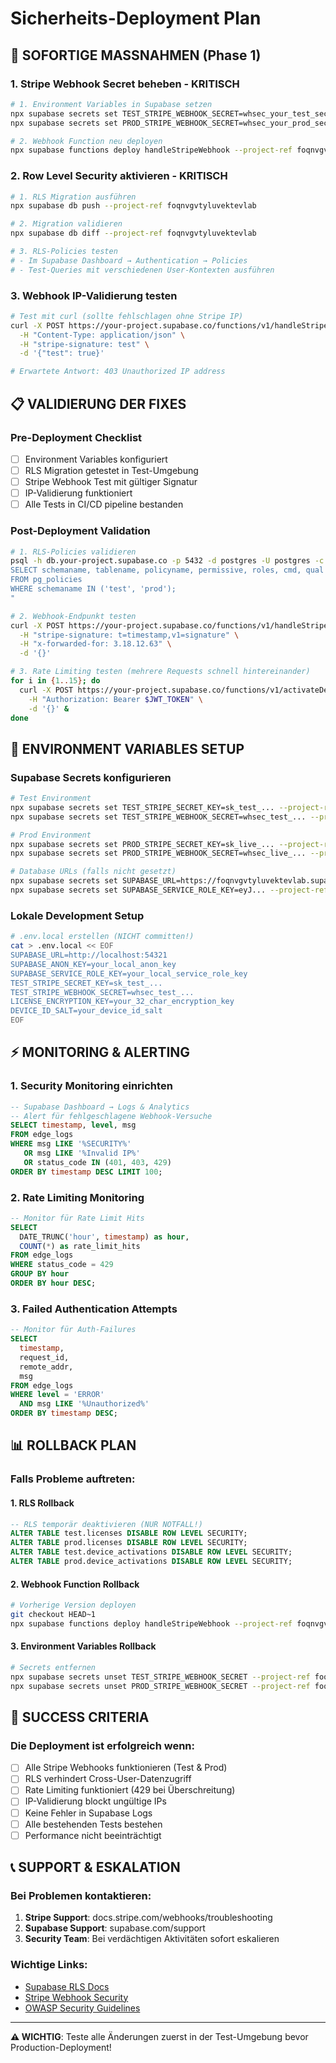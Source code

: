 # Sicherheits-Deployment Plan

## 🚨 SOFORTIGE MASSNAHMEN (Phase 1)

### 1. Stripe Webhook Secret beheben - KRITISCH
```bash
# 1. Environment Variables in Supabase setzen
npx supabase secrets set TEST_STRIPE_WEBHOOK_SECRET=whsec_your_test_secret
npx supabase secrets set PROD_STRIPE_WEBHOOK_SECRET=whsec_your_prod_secret

# 2. Webhook Function neu deployen
npx supabase functions deploy handleStripeWebhook --project-ref foqnvgvtyluvektevlab
```

### 2. Row Level Security aktivieren - KRITISCH
```bash
# 1. RLS Migration ausführen
npx supabase db push --project-ref foqnvgvtyluvektevlab

# 2. Migration validieren
npx supabase db diff --project-ref foqnvgvtyluvektevlab

# 3. RLS-Policies testen
# - Im Supabase Dashboard → Authentication → Policies
# - Test-Queries mit verschiedenen User-Kontexten ausführen
```

### 3. Webhook IP-Validierung testen
```bash
# Test mit curl (sollte fehlschlagen ohne Stripe IP)
curl -X POST https://your-project.supabase.co/functions/v1/handleStripeWebhook \
  -H "Content-Type: application/json" \
  -H "stripe-signature: test" \
  -d '{"test": true}'

# Erwartete Antwort: 403 Unauthorized IP address
```

## 📋 VALIDIERUNG DER FIXES

### Pre-Deployment Checklist
- [ ] Environment Variables konfiguriert
- [ ] RLS Migration getestet in Test-Umgebung  
- [ ] Stripe Webhook Test mit gültiger Signatur
- [ ] IP-Validierung funktioniert
- [ ] Alle Tests in CI/CD pipeline bestanden

### Post-Deployment Validation
```bash
# 1. RLS-Policies validieren
psql -h db.your-project.supabase.co -p 5432 -d postgres -U postgres -c "
SELECT schemaname, tablename, policyname, permissive, roles, cmd, qual 
FROM pg_policies 
WHERE schemaname IN ('test', 'prod');
"

# 2. Webhook-Endpunkt testen
curl -X POST https://your-project.supabase.co/functions/v1/handleStripeWebhook \
  -H "stripe-signature: t=timestamp,v1=signature" \
  -H "x-forwarded-for: 3.18.12.63" \
  -d '{}'

# 3. Rate Limiting testen (mehrere Requests schnell hintereinander)
for i in {1..15}; do
  curl -X POST https://your-project.supabase.co/functions/v1/activateDevice \
    -H "Authorization: Bearer $JWT_TOKEN" \
    -d '{}' &
done
```

## 🔐 ENVIRONMENT VARIABLES SETUP

### Supabase Secrets konfigurieren
```bash
# Test Environment
npx supabase secrets set TEST_STRIPE_SECRET_KEY=sk_test_... --project-ref foqnvgvtyluvektevlab
npx supabase secrets set TEST_STRIPE_WEBHOOK_SECRET=whsec_test_... --project-ref foqnvgvtyluvektevlab

# Prod Environment  
npx supabase secrets set PROD_STRIPE_SECRET_KEY=sk_live_... --project-ref foqnvgvtyluvektevlab
npx supabase secrets set PROD_STRIPE_WEBHOOK_SECRET=whsec_live_... --project-ref foqnvgvtyluvektevlab

# Database URLs (falls nicht gesetzt)
npx supabase secrets set SUPABASE_URL=https://foqnvgvtyluvektevlab.supabase.co --project-ref foqnvgvtyluvektevlab
npx supabase secrets set SUPABASE_SERVICE_ROLE_KEY=eyJ... --project-ref foqnvgvtyluvektevlab
```

### Lokale Development Setup
```bash
# .env.local erstellen (NICHT committen!)
cat > .env.local << EOF
SUPABASE_URL=http://localhost:54321
SUPABASE_ANON_KEY=your_local_anon_key
SUPABASE_SERVICE_ROLE_KEY=your_local_service_role_key
TEST_STRIPE_SECRET_KEY=sk_test_...
TEST_STRIPE_WEBHOOK_SECRET=whsec_test_...
LICENSE_ENCRYPTION_KEY=your_32_char_encryption_key
DEVICE_ID_SALT=your_device_id_salt
EOF
```

## ⚡ MONITORING & ALERTING

### 1. Security Monitoring einrichten
```sql
-- Supabase Dashboard → Logs & Analytics
-- Alert für fehlgeschlagene Webhook-Versuche
SELECT timestamp, level, msg 
FROM edge_logs 
WHERE msg LIKE '%SECURITY%' 
   OR msg LIKE '%Invalid IP%'
   OR status_code IN (401, 403, 429)
ORDER BY timestamp DESC LIMIT 100;
```

### 2. Rate Limiting Monitoring
```sql
-- Monitor für Rate Limit Hits
SELECT 
  DATE_TRUNC('hour', timestamp) as hour,
  COUNT(*) as rate_limit_hits
FROM edge_logs 
WHERE status_code = 429
GROUP BY hour
ORDER BY hour DESC;
```

### 3. Failed Authentication Attempts
```sql
-- Monitor für Auth-Failures
SELECT 
  timestamp,
  request_id,
  remote_addr,
  msg
FROM edge_logs 
WHERE level = 'ERROR' 
  AND msg LIKE '%Unauthorized%'
ORDER BY timestamp DESC;
```

## 📊 ROLLBACK PLAN

### Falls Probleme auftreten:

#### 1. RLS Rollback
```sql
-- RLS temporär deaktivieren (NUR NOTFALL!)
ALTER TABLE test.licenses DISABLE ROW LEVEL SECURITY;
ALTER TABLE prod.licenses DISABLE ROW LEVEL SECURITY;
ALTER TABLE test.device_activations DISABLE ROW LEVEL SECURITY;  
ALTER TABLE prod.device_activations DISABLE ROW LEVEL SECURITY;
```

#### 2. Webhook Function Rollback
```bash
# Vorherige Version deployen
git checkout HEAD~1
npx supabase functions deploy handleStripeWebhook --project-ref foqnvgvtyluvektevlab
```

#### 3. Environment Variables Rollback
```bash
# Secrets entfernen
npx supabase secrets unset TEST_STRIPE_WEBHOOK_SECRET --project-ref foqnvgvtyluvektevlab
npx supabase secrets unset PROD_STRIPE_WEBHOOK_SECRET --project-ref foqnvgvtyluvektevlab
```

## 🎯 SUCCESS CRITERIA

### Die Deployment ist erfolgreich wenn:
- [ ] Alle Stripe Webhooks funktionieren (Test & Prod)
- [ ] RLS verhindert Cross-User-Datenzugriff  
- [ ] Rate Limiting funktioniert (429 bei Überschreitung)
- [ ] IP-Validierung blockt ungültige IPs
- [ ] Keine Fehler in Supabase Logs
- [ ] Alle bestehenden Tests bestehen
- [ ] Performance nicht beeinträchtigt

## 📞 SUPPORT & ESKALATION

### Bei Problemen kontaktieren:
1. **Stripe Support**: docs.stripe.com/webhooks/troubleshooting
2. **Supabase Support**: supabase.com/support  
3. **Security Team**: Bei verdächtigen Aktivitäten sofort eskalieren

### Wichtige Links:
- [Supabase RLS Docs](https://supabase.com/docs/guides/auth/row-level-security)
- [Stripe Webhook Security](https://stripe.com/docs/webhooks/signatures)
- [OWASP Security Guidelines](https://owasp.org/www-project-top-ten/)

---

**⚠️ WICHTIG**: Teste alle Änderungen zuerst in der Test-Umgebung bevor Production-Deployment!